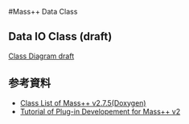 #Mass++ Data Class

## Data IO Class (draft)
[Class Diagram draft](http://hautbois.jp/~masaki/mspp-common-lib/DataClass_draft1.png "Class diagram of Data IO Class")





## 参考資料
- [Class List of Mass++ v2.7.5(Doxygen)][1]
- [Tutorial of Plug-in Developement for Mass++ v2][2]

 
 
 
 [1]:http://hautbois.jp/~masaki/mspp-common-lib/html/annotated.html
[2]: http://hautbois.jp/~masaki/mspp-common-lib/PluginTutorial_ja.pdf